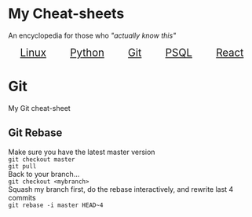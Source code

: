 # My Cheat-sheets
An encyclopedia for those who _"actually know this"_
<style>
    a   {font-size:1.5em}
</style>
<div style='display:flex; justify-content:space-around;'>
    <a href="linux.md">
        Linux
    </a>
    <a href="python.md">
        Python
    </a>
    <a href="git.md">
        Git
    </a><a href="psql.md">
        PSQL
    </a>
    <a href="react.md">
        React
    </a>
</div>  

# Git
My Git cheat-sheet
## Git Rebase
Make sure you have the latest master version  
`git checkout master`  
`git pull`  
Back to your branch...  
`git checkout <mybranch>`  
Squash my branch first, do the rebase interactively, and rewrite last 4 commits    
`git rebase -i master HEAD~4`